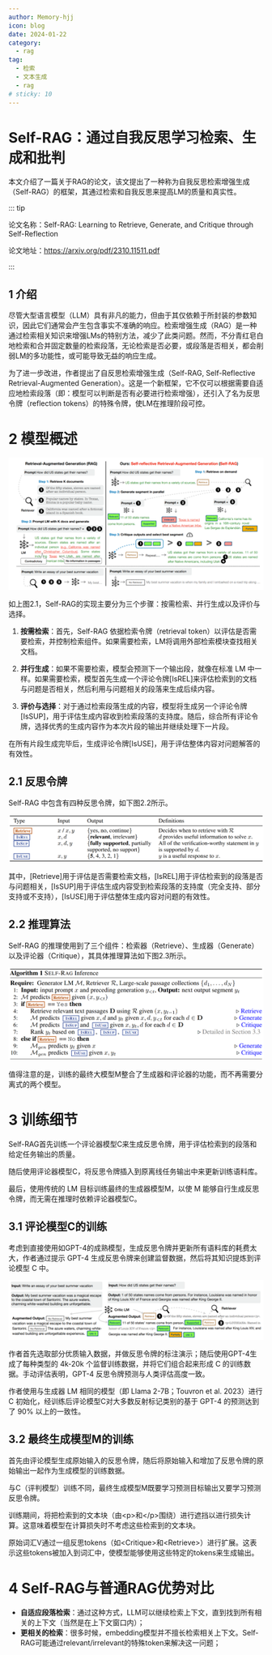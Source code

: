 ```yaml
---
author: Memory-hjj
icon: blog
date: 2024-01-22
category:
  - rag
tag:
  - 检索
  - 文本生成
  - rag
# sticky: 10
---
```



# Self-RAG：通过自我反思学习检索、生成和批判

本文介绍了一篇关于RAG的论文，该文提出了一种称为自我反思检索增强生成（Self-RAG）的框架，其通过检索和自我反思来提高LM的质量和真实性。

<!-- more -->

::: tip

论文名称：Self-RAG: Learning to Retrieve, Generate, and Critique through Self-Reflection

论文地址：https://arxiv.org/pdf/2310.11511.pdf

:::

<PDF url="https://arxiv.org/pdf/2310.11511.pdf"/>

## 1 介绍

尽管大型语言模型（LLM）具有非凡的能力，但由于其仅依赖于所封装的参数知识，因此它们通常会产生包含事实不准确的响应。检索增强生成（RAG）是一种通过检索相关知识来增强LMs的特别方法，减少了此类问题。然而，不分青红皂白地检索和合并固定数量的检索段落，无论检索是否必要，或段落是否相关，都会削弱LM的多功能性，或可能导致无益的响应生成。

为了进一步改进，作者提出了自反思检索增强生成（Self-RAG, Self-Reflective Retrieval-Augmented Generation）。这是一个新框架，它不仅可以根据需要自适应地检索段落（即：模型可以判断是否有必要进行检索增强），还引入了名为反思令牌（reflection tokens）的特殊令牌，使LM在推理阶段可控。

# 2 模型概述

![图 2.1 Self-RAG 运作流程](/assets/images/rag/self_rag_1.png "图 2.1 Self-RAG 运作流程")

如上图2.1，Self-RAG的实现主要分为三个步骤：按需检索、并行生成以及评价与选择。

1. **按需检索**：首先，Self-RAG 依据检索令牌（retrieval token）以评估是否需要检索，并控制检索组件。如果需要检索，LM将调用外部检索模块查找相关文档。

2. **并行生成**：如果不需要检索，模型会预测下一个输出段，就像在标准 LM 中一样。如果需要检索，模型首先生成一个评论令牌[IsREL]来评估检索到的文档与问题是否相关，然后利用与问题相关的段落来生成后续内容。

3. **评价与选择**：对于通过检索段落生成的内容，模型将生成另一个评论令牌[IsSUP]，用于评估生成内容收到检索段落的支持度。随后，综合所有评论令牌，选择优秀的生成内容作为本次片段的输出并继续处理下一片段。

在所有片段生成完毕后，生成评论令牌[IsUSE]，用于评估整体内容对问题解答的有效性。

## 2.1 反思令牌

Self-RAG 中包含有四种反思令牌，如下图2.2所示。

![图 2.2 Self-RAG 反思令牌](/assets/images/rag/self_rag_2.png "图 2.2 Self-RAG 反思令牌")

其中，[Retrieve]用于评估是否需要检索文档，[IsREL]用于评估检索到的段落是否与问题相关，[IsSUP]用于评估生成内容受到检索段落的支持度（完全支持、部分支持或不支持），[IsUSE]用于评估整体生成内容对问题的有效性。

## 2.2 推理算法

Self-RAG 的推理使用到了三个组件：检索器（Retrieve）、生成器（Generate）以及评论器（Critique），其具体推理算法如下图2.3所示。

![图 2.3 Self-RAG 推理算法](/assets/images/rag/self_rag_3.png "图 2.3 Self-RAG 推理算法")

值得注意的是，训练的最终大模型M整合了生成器和评论器的功能，而不再需要分离式的两个模型。

# 3 训练细节

Self-RAG首先训练一个评论器模型C来生成反思令牌，用于评估检索到的段落和给定任务输出的质量。

随后使用评论器模型C，将反思令牌插入到原离线任务输出中来更新训练语料库。

最后，使用传统的 LM 目标训练最终的生成器模型M，以使 M 能够自行生成反思令牌，而无需在推理时依赖评论器模型C。

## 3.1 评论模型C的训练

考虑到直接使用如GPT-4的成熟模型，生成反思令牌并更新所有语料库的耗费太大，作者通过提示 GPT-4 生成反思令牌来创建监督数据，然后将其知识提炼到评论模型 C 中。

![图 2.4 Self-RAG 训练例子](/assets/images/rag/self_rag_4.png "图 2.3 Self-RAG 训练例子")

作者首先选取部分优质输入数据，并做反思令牌的标注演示；随后使用GPT-4生成了每种类型的 4k-20k 个监督训练数据，并将它们组合起来形成 C 的训练数据。手动评估表明，GPT-4 反思令牌预测与人类评估高度一致。

作者使用与生成器 LM 相同的模型（即 Llama 2-7B；Touvron et al. 2023）进行 C 初始化，经训练后评论模型C对大多数反射标记类别的基于 GPT-4 的预测达到了 90% 以上的一致性。

## 3.2 最终生成模型M的训练

首先由评论模型生成原始输入的反思令牌，随后将原始输入和增加了反思令牌的原始输出一起作为生成模型的训练数据。

与C（评判模型）训练不同，最终生成模型M既要学习预测目标输出又要学习预测反思令牌。

训练期间，将把检索到的文本块（由\<p>和\</p>围绕）进行遮挡以进行损失计算。这意味着模型在计算损失时不考虑这些检索到的文本块。

原始词汇V通过一组反思tokens（如\<Critique>和\<Retrieve>）进行扩展。这表示这些tokens被加入到词汇中，使模型能够使用这些特定的tokens来生成输出。

# 4 Self-RAG与普通RAG优势对比

- **自适应段落检索**：通过这种方式，LLM可以继续检索上下文，直到找到所有相关的上下文（当然是在上下文窗口内）；
- **更相关的检索**：很多时候，embedding模型并不擅长检索相关上下文。Self-RAG可能通过relevant/irrelevant的特殊token来解决这一问题；
